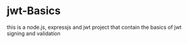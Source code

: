 # jwt-Basics
this is a node.js, expressjs and jwt project that contain the basics of jwt signing and validation
